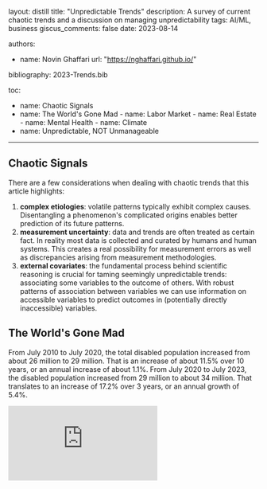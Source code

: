 layout: distill
title: "Unpredictable Trends"
description: A survey of current chaotic trends and a discussion on managing unpredictability
tags: AI/ML, business
giscus_comments: false
date: 2023-08-14

authors:
  - name: Novin Ghaffari
    url: "https://nghaffari.github.io/"

bibliography: 2023-Trends.bib

toc:
  - name: Chaotic Signals
  - name: The World's Gone Mad
        - name: Labor Market
        - name: Real Estate
        - name: Mental Health
        - name: Climate
  - name: Unpredictable, NOT Unmanageable
---

## Chaotic Signals

There are a few considerations when dealing with chaotic trends that this article highlights:

1. **complex etiologies**: volatile patterns typically exhibit complex causes. Disentangling a phenomenon's complicated origins enables better prediction of its future patterns. 
2. **measurement uncertainty**: data and trends are often treated as certain fact. In reality most data is collected and curated by humans and human systems. This creates a real possibility for measurement errors as well as discrepancies arising from measurement methodologies.
3. **external covariates**: the fundamental process behind scientific reasoning is crucial for taming seemingly unpredictable trends: associating some variables to the outcome of others. With robust patterns of association between variables we can use information on accessible variables to predict outcomes in (potentially directly inaccessible) variables.

## The World's Gone Mad

From July 2010 to July 2020, the total disabled population increased from about 26 million to 29 million. That is an increase of about 11.5% over 10 years, or an annual increase of about 1.1%. From July 2020 to July 2023, the disabled population increased from 29 million to about 34 million. That translates to an increase of 17.2% over 3 years, or an annual growth of 5.4%.

<div class="embed-container">
  <iframe src="https://fred.stlouisfed.org/graph/graph-landing.php?g=17QX9&width=670&height=475" scrolling="no" frameborder="0" style="overflow:hidden;" allowTransparency="true" loading="lazy"></iframe>
</div>

<script src="https://fred.stlouisfed.org/graph/js/embed.js" type="text/javascript"></script>
